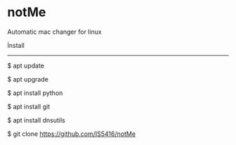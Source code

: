 # notMe
Automatic mac changer for linux

İnstall

-------

$ apt update

$ apt upgrade

$ apt install python

$ apt install git

$ apt install dnsutils

$ git clone https://github.com/IS5416/notMe

